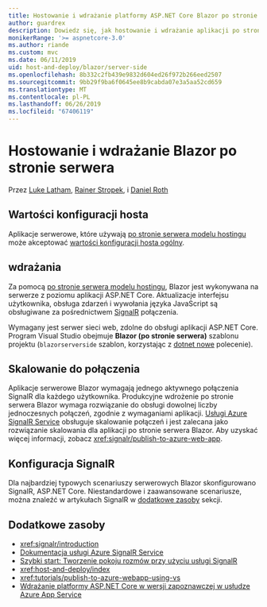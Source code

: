```yaml
---
title: Hostowanie i wdrażanie platformy ASP.NET Core Blazor po stronie serwera
author: guardrex
description: Dowiedz się, jak hostowanie i wdrażanie aplikacji po stronie serwera Blazor, przy użyciu platformy ASP.NET Core.
monikerRange: '>= aspnetcore-3.0'
ms.author: riande
ms.custom: mvc
ms.date: 06/11/2019
uid: host-and-deploy/blazor/server-side
ms.openlocfilehash: 8b332c2fb439e9832d604ed26f972b266eed2507
ms.sourcegitcommit: 9bb29f9ba6f0645ee8b9cabda07e3a5aa52cd659
ms.translationtype: MT
ms.contentlocale: pl-PL
ms.lasthandoff: 06/26/2019
ms.locfileid: "67406119"
---
```

# <a name="host-and-deploy-blazor-server-side"></a>Hostowanie i wdrażanie Blazor po stronie serwera

Przez [Luke Latham](https://github.com/guardrex), [Rainer Stropek](https://www.timecockpit.com), i [Daniel Roth](https://github.com/danroth27)

## <a name="host-configuration-values"></a>Wartości konfiguracji hosta

Aplikacje serwerowe, które używają [po stronie serwera modelu hostingu](xref:blazor/hosting-models#server-side) może akceptować [wartości konfiguracji hosta ogólny](xref:fundamentals/host/generic-host#host-configuration).

## <a name="deployment"></a>wdrażania

Za pomocą [po stronie serwera modelu hostingu](xref:blazor/hosting-models#server-side), Blazor jest wykonywana na serwerze z poziomu aplikacji ASP.NET Core. Aktualizacje interfejsu użytkownika, obsługa zdarzeń i wywołania języka JavaScript są obsługiwane za pośrednictwem [SignalR](xref:signalr/introduction) połączenia.

Wymagany jest serwer sieci web, zdolne do obsługi aplikacji ASP.NET Core. Program Visual Studio obejmuje **Blazor (po stronie serwera)** szablonu projektu (`blazorserverside` szablon, korzystając z [dotnet nowe](/dotnet/core/tools/dotnet-new) polecenie).

## <a name="connection-scale-out"></a>Skalowanie do połączenia

Aplikacje serwerowe Blazor wymagają jednego aktywnego połączenia SignalR dla każdego użytkownika. Produkcyjne wdrożenie po stronie serwera Blazor wymaga rozwiązanie do obsługi dowolnej liczby jednoczesnych połączeń, zgodnie z wymaganiami aplikacji. [Usługi Azure SignalR Service](/azure/azure-signalr/) obsługuje skalowanie połączeń i jest zalecana jako rozwiązanie skalowania dla aplikacji po stronie serwera Blazor. Aby uzyskać więcej informacji, zobacz <xref:signalr/publish-to-azure-web-app>.

## <a name="signalr-configuration"></a>Konfiguracja SignalR

Dla najbardziej typowych scenariuszy serwerowych Blazor skonfigurowano SignalR, ASP.NET Core. Niestandardowe i zaawansowane scenariusze, można znaleźć w artykułach SignalR w [dodatkowe zasoby](#additional-resources) sekcji.

## <a name="additional-resources"></a>Dodatkowe zasoby

* <xref:signalr/introduction>
* [Dokumentacja usługi Azure SignalR Service](/azure/azure-signalr/)
* [Szybki start: Tworzenie pokoju rozmów przy użyciu usługi SignalR](/azure/azure-signalr/signalr-quickstart-dotnet-core)
* <xref:host-and-deploy/index>
* <xref:tutorials/publish-to-azure-webapp-using-vs>
* [Wdrażanie platformy ASP.NET Core w wersji zapoznawczej w usłudze Azure App Service](xref:host-and-deploy/azure-apps/index#deploy-aspnet-core-preview-release-to-azure-app-service)
